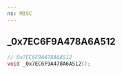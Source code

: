 ```yaml
---
ns: MISC
---
```

## _0x7EC6F9A478A6A512

```c
// 0x7EC6F9A478A6A512
void _0x7EC6F9A478A6A512();
```


